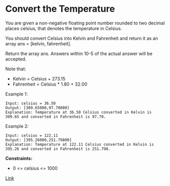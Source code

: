 # Convert the Temperature

You are given a non-negative floating point number rounded to two decimal places celsius, that denotes the temperature
in Celsius.

You should convert Celsius into Kelvin and Fahrenheit and return it as an array ans = [kelvin, fahrenheit].

Return the array ans. Answers within 10-5 of the actual answer will be accepted.

Note that:

- Kelvin = Celsius + 273.15
- Fahrenheit = Celsius * 1.80 + 32.00

Example 1:

```
Input: celsius = 36.50
Output: [309.65000,97.70000]
Explanation: Temperature at 36.50 Celsius converted in Kelvin is 309.65 and converted in Fahrenheit is 97.70.
```

Example 2:

```
Input: celsius = 122.11
Output: [395.26000,251.79800]
Explanation: Temperature at 122.11 Celsius converted in Kelvin is 395.26 and converted in Fahrenheit is 251.798.
```

**Constraints:**

- 0 <= celsius <= 1000

[Link](https://leetcode.com/problems/convert-the-temperature/)